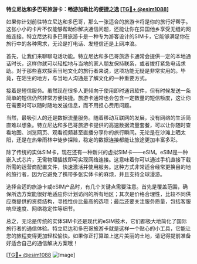 **特立尼达和多巴哥旅游卡：畅游加勒比的便捷之选 [[TG💪+ @esim1088](https://t.me/s/esim1088)]**

如果你计划前往特立尼达和多巴哥，那么一张适合的旅游卡将是你的旅行好帮手。这张小小的卡片不仅能够帮助你解决通信问题，还能让你在异国他乡享受无缝的网络连接。特立尼达和多巴哥旅游卡是一种专为游客设计的SIM卡，它能够满足你在旅行中的各种需求，无论是打电话、发短信还是上网冲浪。

首先，让我们来聊聊电话功能。特立尼达和多巴哥旅游卡通常会提供一定的本地通话时长，这样你就可以轻松地与当地的家人朋友保持联系，或者拨打紧急电话求助。对于那些喜欢探索当地文化的旅行者来说，这项功能无疑是非常实用的。毕竟，在陌生的地方，与当地人沟通是了解文化的一种重要方式。

接着是短信服务。虽然现在很多人更倾向于使用即时通讯软件，但有时候发送一条简单的短信仍然非常方便快捷。旅游卡通常也会包含一定数量的短信额度，这让你在需要时可以随时随地发送信息，而不用担心费用问题。

当然，最吸引人的还是数据流量服务。随着移动互联网的发展，没有网络的生活简直难以想象。特立尼达和多巴哥旅游卡提供的高速数据流量套餐，可以让你随时查看地图、浏览网页、观看视频甚至直播分享你的旅行瞬间。无论是在沙滩上晒太阳，还是在热带雨林中徒步探险，稳定的数据连接都能让旅途更加丰富多彩。

除了传统的实体SIM卡，现在还有一种新兴的虚拟SIM卡——eSIM。eSIM是一种嵌入式芯片，无需物理插拔即可实现网络连接。这意味着你可以通过手机直接下载所需的运营商配置文件，快速激活并使用服务。这种方式非常适合经常更换目的地的旅行者，因为它避免了携带多张实体卡的麻烦，并且支持全球漫游。

选择合适的旅游卡或eSIM产品时，有几个关键点需要注意。首先是覆盖范围，确保所选方案能很好地适应你计划访问的所有地区；其次是价格合理性，比较不同供应商提供的资费结构，寻找性价比最高的选项；最后还要关注服务质量，包括客服响应速度、网络稳定性等细节。

总之，无论是传统的实体SIM卡还是现代的eSIM技术，它们都极大地简化了国际旅行者的通信体验。特立尼达和多巴哥旅游卡就是这样一个贴心的小工具，它能让您的旅程变得更加轻松愉快。如果你正打算踏上这片美丽的土地，请记得提前准备好适合自己的通信解决方案哦！

[[TG💪+ @esim1088](https://t.me/s/esim1088) ![Image](https://i.postimg.cc/4NQfJmqS/Snipaste-2025-05-13-00-14-12.png)]